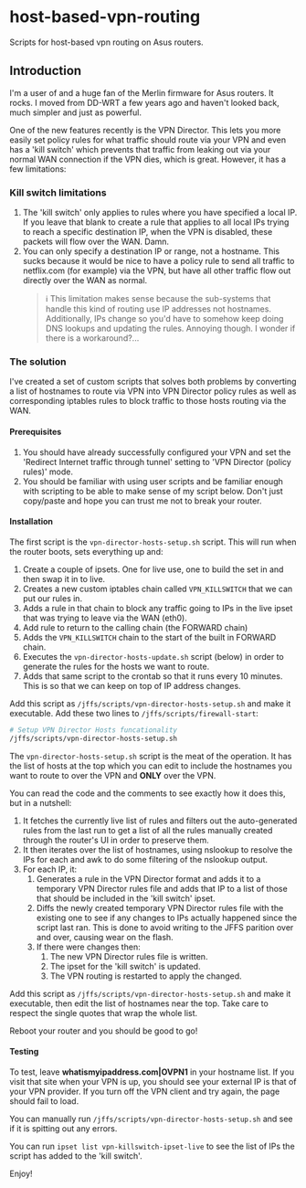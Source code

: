 # host-based-vpn-routing
Scripts for host-based vpn routing on Asus routers.

## Introduction
I'm a user of and a huge fan of the Merlin firmware for Asus routers. It rocks. I moved from DD-WRT a few years ago and haven't looked back, much simpler and just as powerful.

One of the new features recently is the VPN Director. This lets you more easily set policy rules for what traffic should route via your VPN and even has a 'kill switch' which prevents that traffic from leaking out via your normal WAN connection if the VPN dies, which is great. However, it has a few limitations:

### Kill switch limitations
1. The 'kill switch' only applies to rules where you have specified a local IP. If you leave that blank to create a rule that applies to all local IPs trying to reach a specific destination IP, when the VPN is disabled, these packets will flow over the WAN. Damn.
2. You can only specify a destination IP or range, not a hostname. This sucks because it would be nice to have a policy rule to send all traffic to netflix.com (for example) via the VPN, but have all other traffic flow out directly over the WAN as normal.
	> :information_source: This limitation makes sense because the sub-systems that handle this kind of routing use IP addresses not hostnames. Additionally, IPs change so you'd have to somehow keep doing DNS lookups and updating the rules. Annoying though. I wonder if there is a workaround?...

### The solution

I've created a set of custom scripts that solves both problems by converting a list of hostnames to route via VPN into VPN Director policy rules as well as corresponding iptables rules to block traffic to those hosts routing via the WAN.

#### Prerequisites
1. You should have already successfully configured your VPN and set the 'Redirect Internet traffic through tunnel' setting to 'VPN Director (policy rules)' mode.
2. You should be familiar with using user scripts and be familiar enough with scripting to be able to make sense of my script below. Don't just copy/paste and hope you can trust me not to break your router.

#### Installation
The first script is the `vpn-director-hosts-setup.sh` script. This will run when the router boots, sets everything up and:

1. Create a couple of ipsets. One for live use, one to build the set in and then swap it in to live.
2. Creates a new custom iptables chain called `VPN_KILLSWITCH` that we can put our rules in.
3. Adds a rule in that chain to block any traffic going to IPs in the live ipset that was trying to leave via the WAN (eth0).
4. Add rule to return to the calling chain (the FORWARD chain)
5. Adds the `VPN_KILLSWITCH` chain to the start of the built in FORWARD chain.
6. Executes the `vpn-director-hosts-update.sh` script (below) in order to generate the rules for the hosts we want to route.
7. Adds that same script to the crontab so that it runs every 10 minutes. This is so that we can keep on top of IP address changes.

Add this script as `/jffs/scripts/vpn-director-hosts-setup.sh` and make it executable.
Add these two lines to `/jffs/scripts/firewall-start`:
```bash
# Setup VPN Director Hosts funcationality
/jffs/scripts/vpn-director-hosts-setup.sh
```
The `vpn-director-hosts-setup.sh` script is the meat of the operation. It has the list of hosts at the top which you can edit to include the hostnames you want to route to over the VPN and **ONLY** over the VPN.

You can read the code and the comments to see exactly how it does this, but in a nutshell:
1. It fetches the currently live list of rules and filters out the auto-generated rules from the last run to get a list of all the rules manually created through the router's UI in order to preserve them.
2. It then iterates over the list of hostnames, using nslookup to resolve the IPs for each and awk to do some filtering of the nslookup output.
3. For each IP, it:
	1. Generates a rule in the VPN Director format and adds it to a temporary VPN Director rules file and adds that IP to a list of those that should be included in the 'kill switch' ipset.
	2. Diffs the newly created temporary VPN Director rules file with the existing one to see if any changes to IPs actually happened since the script last ran. This is done to avoid writing to the JFFS parition over and over, causing wear on the flash.
	3. If there were changes then:
		1. The new VPN Director rules file is written.
		2. The ipset for the 'kill switch' is updated.
		3. The VPN routing is restarted to apply the changed.

Add this script as `/jffs/scripts/vpn-director-hosts-setup.sh` and make it executable, then edit the list of hostnames near the top. Take care to respect the single quotes that wrap the whole list.

Reboot your router and you should be good to go!

#### Testing
To test, leave **whatismyipaddress.com|OVPN1** in your hostname list. If you visit that site when your VPN is up, you should see your external IP is that of your VPN provider. If you turn off the VPN client and try again, the page should fail to load.

You can manually run `/jffs/scripts/vpn-director-hosts-setup.sh` and see if it is spitting out any errors.

You can run `ipset list vpn-killswitch-ipset-live` to see the list of IPs the script has added to the 'kill switch'.

Enjoy!
